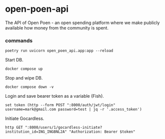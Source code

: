 # open-poen-api
The API of Open Poen - an open spending platform where we make publicly available how money from the community is spent.

### commands

```
poetry run uvicorn open_poen_api.app:app --reload
```

Start DB.
```
docker compose up
```

Stop and wipe DB.
```
docker compose down -v
```

Login and save bearer token as a variable (Fish).
```
set token (http --form POST ":8000/auth/jwt/login" username=mark@gmail.com password=test | jq -r '.access_token')
```

Initiate Gocardless.
```
http GET ":8000/users/1/gocardless-initiate?institution_id=ING_INGBNL2A" "Authorization: Bearer $token"
```

